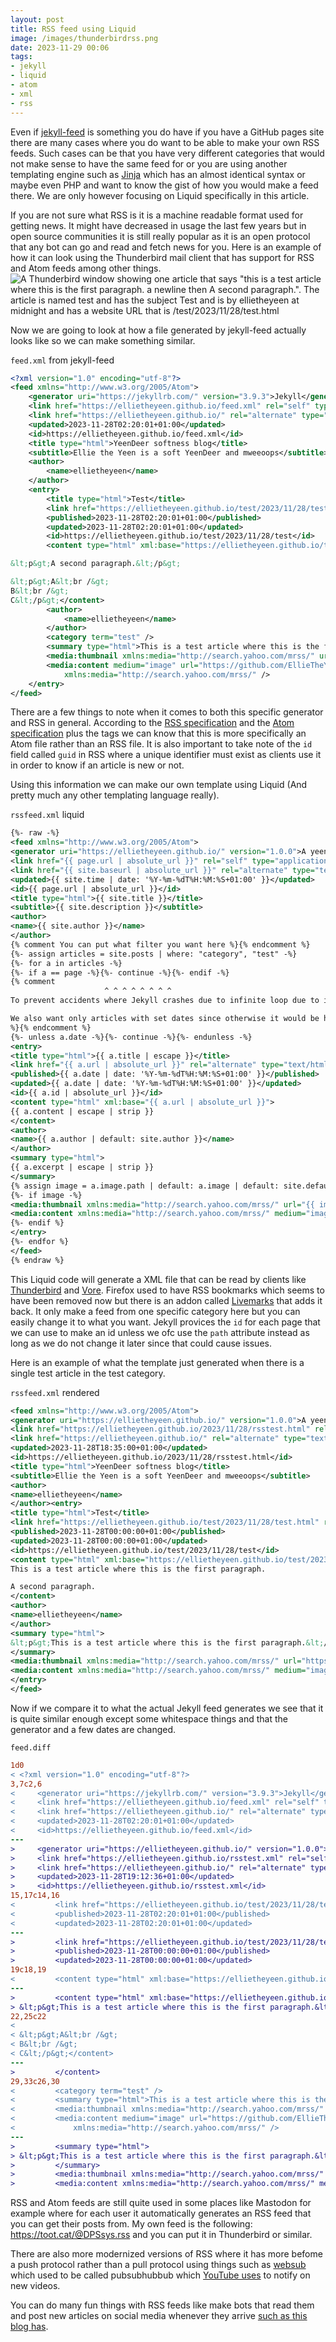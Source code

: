 ```yaml
---
layout: post
title: RSS feed using Liquid
image: /images/thunderbirdrss.png
date: 2023-11-29 00:06
tags:
- jekyll
- liquid
- atom
- xml
- rss
---
```

Even if [jekyll-feed](https://github.com/jekyll/jekyll-feed) is something you do have if you have a GitHub pages site there are many cases where you do want to be able to make your own RSS feeds. Such cases can be that you have very different categories that would not make sense to have the same feed for or you are using another templating engine such as [Jinja](https://jinja.palletsprojects.com/en/3.1.x/templates/) which has an almost identical syntax or maybe even PHP and want to know the gist of how you would make a feed there. We are only however focusing on Liquid specifically in this article.

If you are not sure what RSS is it is a machine readable format used for getting news. It might have decreased in usage the last few years but in open source communities it is still really popular as it is an open protocol that any bot can go and read and fetch news for you. Here is an example of how it can look using the Thunderbird mail client that has support for RSS and Atom feeds among other things.
![![
A Thunderbird window showing one article that says "this is a test article where this is the first paragraph. a newline then A second paragraph.".
The article is named test and has the subject Test and is by ellietheyeen at midnight and has a website URL that is /test/2023/11/28/test.html
](/images/thunderbirdrss.png)](/images/thunderbirdrss.png)

Now we are going to look at how a file generated by jekyll-feed actually looks like so we can make something similar.

`feed.xml` from jekyll-feed
```xml
<?xml version="1.0" encoding="utf-8"?>
<feed xmlns="http://www.w3.org/2005/Atom">
    <generator uri="https://jekyllrb.com/" version="3.9.3">Jekyll</generator>
    <link href="https://ellietheyeen.github.io/feed.xml" rel="self" type="application/atom+xml" />
    <link href="https://ellietheyeen.github.io/" rel="alternate" type="text/html" />
    <updated>2023-11-28T02:20:01+01:00</updated>
    <id>https://ellietheyeen.github.io/feed.xml</id>
    <title type="html">YeenDeer softness blog</title>
    <subtitle>Ellie the Yeen is a soft YeenDeer and mweeoops</subtitle>
    <author>
        <name>ellietheyeen</name>
    </author>
    <entry>
        <title type="html">Test</title>
        <link href="https://ellietheyeen.github.io/test/2023/11/28/test.html" rel="alternate" type="text/html" title="Test" />
        <published>2023-11-28T02:20:01+01:00</published>
        <updated>2023-11-28T02:20:01+01:00</updated>
        <id>https://ellietheyeen.github.io/test/2023/11/28/test</id>
        <content type="html" xml:base="https://ellietheyeen.github.io/test/2023/11/28/test.html">&lt;p&gt;This is a test article where this is the first paragraph.&lt;/p&gt;

&lt;p&gt;A second paragraph.&lt;/p&gt;

&lt;p&gt;A&lt;br /&gt;
B&lt;br /&gt;
C&lt;/p&gt;</content>
        <author>
            <name>ellietheyeen</name>
        </author>
        <category term="test" />
        <summary type="html">This is a test article where this is the first paragraph.</summary>
        <media:thumbnail xmlns:media="http://search.yahoo.com/mrss/" url="https://github.com/EllieTheYeen.png" />
        <media:content medium="image" url="https://github.com/EllieTheYeen.png"
            xmlns:media="http://search.yahoo.com/mrss/" />
    </entry>
</feed>
```
There are a few things to note when it comes to both this specific generator and RSS in general. According to the [RSS specification](https://www.rssboard.org/rss-specification) and the [Atom specification](https://www.rfc-editor.org/rfc/rfc4287) plus the tags we can know that this is more specifically an Atom file rather than an RSS file. It is also important to take note of the `id` field called `guid` in RSS where a unique identifier must exist as clients use it in order to know if an article is new or not.

Using this information we can make our own template using Liquid (And pretty much any other templating language really).

`rssfeed.xml` liquid
```xml
{%- raw -%}
<feed xmlns="http://www.w3.org/2005/Atom">
<generator uri="https://ellietheyeen.github.io/" version="1.0.0">A yeen deer</generator>
<link href="{{ page.url | absolute_url }}" rel="self" type="application/atom+xml"/>
<link href="{{ site.baseurl | absolute_url }}" rel="alternate" type="text/html"/>
<updated>{{ site.time | date: '%Y-%m-%dT%H:%M:%S+01:00' }}</updated>
<id>{{ page.url | absolute_url }}</id>
<title type="html">{{ site.title }}</title>
<subtitle>{{ site.description }}</subtitle>
<author>
<name>{{ site.author }}</name>
</author>
{% comment You can put what filter you want here %}{% endcomment %}
{%- assign articles = site.posts | where: "category", "test" -%}
{%- for a in articles -%}
{%- if a == page -%}{%- continue -%}{%- endif -%}
{% comment
                     ^ ^ ^ ^ ^ ^ ^ ^ 
To prevent accidents where Jekyll crashes due to infinite loop due to it trying to access itself

We also want only articles with set dates since otherwise it would be hard to get a RSS feed functioning good
%}{% endcomment %}
{%- unless a.date -%}{%- continue -%}{%- endunless -%}
<entry>
<title type="html">{{ a.title | escape }}</title>
<link href="{{ a.url | absolute_url }}" rel="alternate" type="text/html" title="{{ a.title | escape }}"/>
<published>{{ a.date | date: '%Y-%m-%dT%H:%M:%S+01:00' }}</published>
<updated>{{ a.date | date: '%Y-%m-%dT%H:%M:%S+01:00' }}</updated>
<id>{{ a.id | absolute_url }}</id>
<content type="html" xml:base="{{ a.url | absolute_url }}">
{{ a.content | escape | strip }}
</content>
<author>
<name>{{ a.author | default: site.author }}</name>
</author>
<summary type="html">
{{ a.excerpt | escape | strip }}
</summary>
{% assign image = a.image.path | default: a.image | default: site.defaultmedia -%}
{%- if image -%}
<media:thumbnail xmlns:media="http://search.yahoo.com/mrss/" url="{{ image }}"/>
<media:content xmlns:media="http://search.yahoo.com/mrss/" medium="image" url="{{ image }}"/>
{%- endif %}
</entry>
{%- endfor %}
</feed>
{% endraw %}
```
This Liquid code will generate a XML file that can be read by clients like [Thunderbird](https://www.thunderbird.net/) and [Vore](https://vore.website/). Firefox used to have RSS bookmarks which seems to have been removed now but there is an addon called [Livemarks](https://addons.mozilla.org/en-US/firefox/addon/livemarks/) that adds it back. It only make a feed from one specific category here but you can easily change it to what you want. Jekyll provices the `id` for each page that we can use to make an id unless we ofc use the `path` attribute instead as long as we do not change it later since that could cause issues.

Here is an example of what the template just generated when there is a single test article in the test category.

`rssfeed.xml` rendered
```xml
<feed xmlns="http://www.w3.org/2005/Atom">
<generator uri="https://ellietheyeen.github.io/" version="1.0.0">A yeen deer</generator>
<link href="https://ellietheyeen.github.io/2023/11/28/rsstest.html" rel="self" type="application/atom+xml"/>
<link href="https://ellietheyeen.github.io/" rel="alternate" type="text/html"/>
<updated>2023-11-28T18:35:00+01:00</updated>
<id>https://ellietheyeen.github.io/2023/11/28/rsstest.html</id>
<title type="html">YeenDeer softness blog</title>
<subtitle>Ellie the Yeen is a soft YeenDeer and mweeoops</subtitle>
<author>
<name>ellietheyeen</name>
</author><entry>
<title type="html">Test</title>
<link href="https://ellietheyeen.github.io/test/2023/11/28/test.html" rel="alternate" type="text/html" title="Test"/>
<published>2023-11-28T00:00:00+01:00</published>
<updated>2023-11-28T00:00:00+01:00</updated>
<id>https://ellietheyeen.github.io/test/2023/11/28/test</id>
<content type="html" xml:base="https://ellietheyeen.github.io/test/2023/11/28/test.html">
This is a test article where this is the first paragraph.

A second paragraph.
</content>
<author>
<name>ellietheyeen</name>
</author>
<summary type="html">
&lt;p&gt;This is a test article where this is the first paragraph.&lt;/p&gt;
</summary>
<media:thumbnail xmlns:media="http://search.yahoo.com/mrss/" url="https://github.com/EllieTheYeen.png"/>
<media:content xmlns:media="http://search.yahoo.com/mrss/" medium="image" url="https://github.com/EllieTheYeen.png"/>
</entry>
</feed>
```
Now if we compare it to what the actual Jekyll feed generates we see that it is quite similar enough except some whitespace things and that the generator and a few dates are changed.

`feed.diff`
```diff
1d0
< <?xml version="1.0" encoding="utf-8"?>
3,7c2,6
<     <generator uri="https://jekyllrb.com/" version="3.9.3">Jekyll</generator>
<     <link href="https://ellietheyeen.github.io/feed.xml" rel="self" type="application/atom+xml" />
<     <link href="https://ellietheyeen.github.io/" rel="alternate" type="text/html" />
<     <updated>2023-11-28T02:20:01+01:00</updated>
<     <id>https://ellietheyeen.github.io/feed.xml</id>
---
>     <generator uri="https://ellietheyeen.github.io/" version="1.0.0">A yeen deer</generator>
>     <link href="https://ellietheyeen.github.io/rsstest.xml" rel="self" type="application/atom+xml"/>
>     <link href="https://ellietheyeen.github.io/" rel="alternate" type="text/html"/>
>     <updated>2023-11-28T19:12:36+01:00</updated>
>     <id>https://ellietheyeen.github.io/rsstest.xml</id>
15,17c14,16
<         <link href="https://ellietheyeen.github.io/test/2023/11/28/test.html" rel="alternate" type="text/html" title="Test" />
<         <published>2023-11-28T02:20:01+01:00</published>
<         <updated>2023-11-28T02:20:01+01:00</updated>
---
>         <link href="https://ellietheyeen.github.io/test/2023/11/28/test.html" rel="alternate" type="text/html" title="Test"/>
>         <published>2023-11-28T00:00:00+01:00</published>
>         <updated>2023-11-28T00:00:00+01:00</updated>
19c18,19
<         <content type="html" xml:base="https://ellietheyeen.github.io/test/2023/11/28/test.html">&lt;p&gt;This is a test article where this is the first paragraph.&lt;/p&gt;
---
>         <content type="html" xml:base="https://ellietheyeen.github.io/test/2023/11/28/test.html">
> &lt;p&gt;This is a test article where this is the first paragraph.&lt;/p&gt;
22,25c22
<
< &lt;p&gt;A&lt;br /&gt;
< B&lt;br /&gt;
< C&lt;/p&gt;</content>
---
>         </content>
29,33c26,30
<         <category term="test" />
<         <summary type="html">This is a test article where this is the first paragraph.</summary>
<         <media:thumbnail xmlns:media="http://search.yahoo.com/mrss/" url="https://github.com/EllieTheYeen.png" />
<         <media:content medium="image" url="https://github.com/EllieTheYeen.png"
<             xmlns:media="http://search.yahoo.com/mrss/" />
---
>         <summary type="html">
> &lt;p&gt;This is a test article where this is the first paragraph.&lt;/p&gt;
>         </summary>
>         <media:thumbnail xmlns:media="http://search.yahoo.com/mrss/" url="https://github.com/EllieTheYeen.png"/>
>         <media:content xmlns:media="http://search.yahoo.com/mrss/" medium="image" url="https://github.com/EllieTheYeen.png"/>
```

RSS and Atom feeds are still quite used in some places like Mastodon for example where for each user it automatically generates an RSS feed that you can get their posts from. My own feed is the following: <https://toot.cat/@DPSsys.rss> and you can put it in Thunderbird or similar.

There are also more modernized versions of RSS where it has more befome a push protocol rather than a pull protocol using things such as [websub](https://www.w3.org/TR/websub/) which used to be called pubsubhubbub which [YouTube uses](https://developers.google.com/youtube/v3/guides/push_notifications) to notify on new videos.

You can do many fun things with RSS feeds like make bots that read them and post new articles on social media whenever they arrive [such as this blog has](https://ellietheyeen.github.io/2023/10/29/Making-a-simple-RSS-to-Mastodon-poster-powered-by-GitHub-hooks.html).
